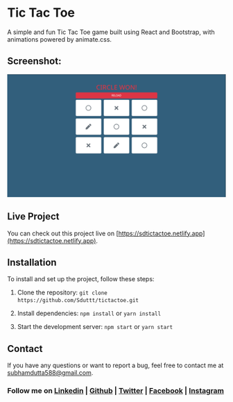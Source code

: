 # Tic Tac Toe

A simple and fun Tic Tac Toe game built using React and Bootstrap, with animations powered by animate.css.

## Screenshot:

![SS](./src/Components/Screenshot_20230128_205303.png)
## Live Project

You can check out this project live on [https://sdtictactoe.netlify.app](https://sdtictactoe.netlify.app).

## Installation

To install and set up the project, follow these steps:

1. Clone the repository: `git clone https://github.com/Sduttt/tictactoe.git`
2. Install dependencies: `npm install` or `yarn install`

4. Start the development server: `npm start` or `yarn start`


## Contact

If you have any questions or want to report a bug, feel free to contact me at [subhamdutta588@gmail.com](mailto:subhamdutta588@gmail.com).

### Follow me on [Linkedin](https://www.linkedin.com/in/subham-dutta-8670b8178/) | [Github](https://github.com/Sduttt) | [Twitter](https://twitter.com/Subhamd88404337) | [Facebook](https://www.facebook.com/profile.php?id=100073951804006) | [Instagram](https://www.instagram.com/its_subham_dutta/)
